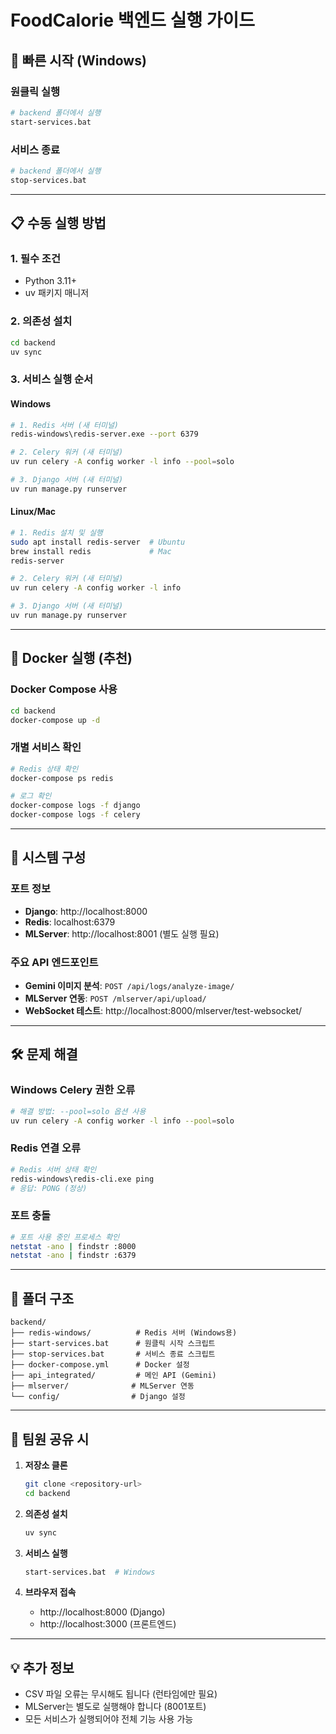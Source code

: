 # FoodCalorie 백엔드 실행 가이드

## 🚀 빠른 시작 (Windows)

### 원클릭 실행

```bash
# backend 폴더에서 실행
start-services.bat
```

### 서비스 종료

```bash
# backend 폴더에서 실행
stop-services.bat
```

---

## 📋 수동 실행 방법

### 1. 필수 조건

- Python 3.11+
- uv 패키지 매니저

### 2. 의존성 설치

```bash
cd backend
uv sync
```

### 3. 서비스 실행 순서

#### Windows

```bash
# 1. Redis 서버 (새 터미널)
redis-windows\redis-server.exe --port 6379

# 2. Celery 워커 (새 터미널)
uv run celery -A config worker -l info --pool=solo

# 3. Django 서버 (새 터미널)
uv run manage.py runserver
```

#### Linux/Mac

```bash
# 1. Redis 설치 및 실행
sudo apt install redis-server  # Ubuntu
brew install redis             # Mac
redis-server

# 2. Celery 워커 (새 터미널)
uv run celery -A config worker -l info

# 3. Django 서버 (새 터미널)
uv run manage.py runserver
```

---

## 🐳 Docker 실행 (추천)

### Docker Compose 사용

```bash
cd backend
docker-compose up -d
```

### 개별 서비스 확인

```bash
# Redis 상태 확인
docker-compose ps redis

# 로그 확인
docker-compose logs -f django
docker-compose logs -f celery
```

---

## 🔧 시스템 구성

### 포트 정보

- **Django**: http://localhost:8000
- **Redis**: localhost:6379
- **MLServer**: http://localhost:8001 (별도 실행 필요)

### 주요 API 엔드포인트

- **Gemini 이미지 분석**: `POST /api/logs/analyze-image/`
- **MLServer 연동**: `POST /mlserver/api/upload/`
- **WebSocket 테스트**: http://localhost:8000/mlserver/test-websocket/

---

## 🛠️ 문제 해결

### Windows Celery 권한 오류

```bash
# 해결 방법: --pool=solo 옵션 사용
uv run celery -A config worker -l info --pool=solo
```

### Redis 연결 오류

```bash
# Redis 서버 상태 확인
redis-windows\redis-cli.exe ping
# 응답: PONG (정상)
```

### 포트 충돌

```bash
# 포트 사용 중인 프로세스 확인
netstat -ano | findstr :8000
netstat -ano | findstr :6379
```

---

## 📁 폴더 구조

```
backend/
├── redis-windows/          # Redis 서버 (Windows용)
├── start-services.bat      # 원클릭 시작 스크립트
├── stop-services.bat       # 서비스 종료 스크립트
├── docker-compose.yml      # Docker 설정
├── api_integrated/         # 메인 API (Gemini)
├── mlserver/              # MLServer 연동
└── config/                # Django 설정
```

---

## 🎯 팀원 공유 시

1. **저장소 클론**

   ```bash
   git clone <repository-url>
   cd backend
   ```

2. **의존성 설치**

   ```bash
   uv sync
   ```

3. **서비스 실행**

   ```bash
   start-services.bat  # Windows
   ```

4. **브라우저 접속**
   - http://localhost:8000 (Django)
   - http://localhost:3000 (프론트엔드)

---

## 💡 추가 정보

- CSV 파일 오류는 무시해도 됩니다 (런타임에만 필요)
- MLServer는 별도로 실행해야 합니다 (8001포트)
- 모든 서비스가 실행되어야 전체 기능 사용 가능
